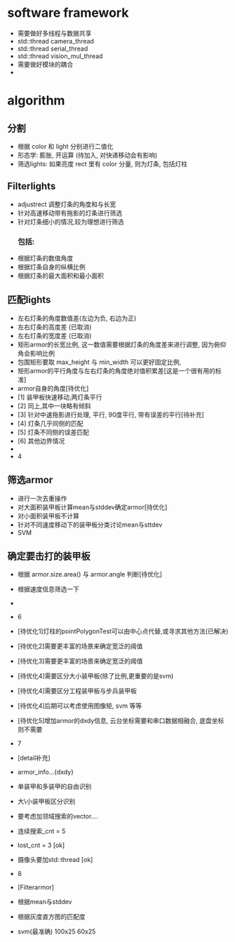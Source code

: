 
# software framework
- 需要做好多线程与数据共享
- std::thread camera_thread
- std::thread serial_thread
- std::thread vision_mul_thread
- 需要做好模块的耦合
- 
# algorithm
## 分割
- 根据 color 和 light 分别进行二值化
- 形态学: 膨胀, 开运算 (待加入, 对快递移动会有影响)
- 筛选lights: 如果亮度 rect 里有 color 分量, 则为灯条, 包括灯柱 
## Filterlights
- adjustrect 调整灯条的角度和与长宽
- 针对高速移动带有拖影的灯条进行筛选
- 针对灯条细小的情况,较为理想进行筛选
    ### 包括:
- 根据灯条的数值角度
- 根据灯条自身的纵横比例
- 根据灯条的最大面积和最小面积
## 匹配lights
- 左右灯条的角度数值差(左边为负, 右边为正)
- 左右灯条的高度差 (已取消)
- 左右灯条的宽度差 (已取消)
- 矩形armor的长宽比例, 这一数值需要根据灯条的角度差来进行调整, 因为俯仰角会影响比例
- 包围矩形要取 max_height 与 min_width 可以更好固定比例,
- 矩形armor的平行角度与左右灯条的角度绝对值积累差[这是一个很有用的标准]
- armor自身的角度[待优化]
- [1] 装甲板快速移动,两灯条平行
- [2] 同上,其中一块略有倾斜
- [3] 针对中速拖影进行处理, 平行, 90度平行, 带有误差的平行[待补充]
- [4] 灯条几乎同侧的匹配
- [5] 灯条不同侧的误差匹配
- [6] 其他边界情况
- 
- 4
## 筛选armor
- 进行一次去重操作
- 对大面积装甲板计算mean与stddev确定armor[待优化]
- 对小面积装甲板不计算
- 针对不同速度移动下的装甲板分类讨论mean与sttdev
- SVM

## 确定要击打的装甲板
- 根据 armor.size.area() 与 armor.angle 判断[待优化]
- 根据速度信息筛选一下
- 
- 6
- [待优化1]灯柱的pointPolygonTest可以由中心点代替,或寻求其他方法(已解决)
- [待优化2]需要更丰富的场景来确定宽泛的阈值
- [待优化3]需要更丰富的场景来确定宽泛的阈值
- [待优化4]需要区分大小装甲板(除了比例,更重要的是svm)
- [待优化4]需要区分工程装甲板与步兵装甲板
- [待优化4]后期可以考虑使用图像矩, svm 等等
- [待优化5]增加armor的dxdy信息, 云台坐标需要和串口数据相融合, 底盘坐标则不需要
- 7
- [detail补充]
- armor_info...{dxdy}
- 单装甲和多装甲的自由识别 
- 大\小装甲板区分识别
- 要考虑加领域搜索的vector....
- 连续搜索_cnt = 5 
- lost_cnt = 3        [ok]
- 摄像头要加std::thread [ok]

- 8
- [Filterarmor]
- 根据mean与stddev
- 根据灰度直方图的匹配度
- svm(最准确)  100x25   60x25